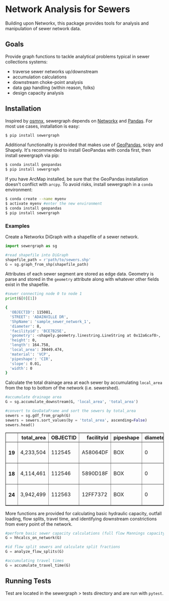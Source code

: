 # Network Analysis for Sewers
Building upon Networkx, this package provides tools for analysis and manipulation
of sewer network data.

## Goals
Provide graph functions to tackle analytical problems typical in sewer
collections systems:  
- traverse sewer networks up/downstream
- accumulation calculations
- downstream choke-point analysis
- data gap handling (within reason, folks)
- design capacity analysis

## Installation
Inspired by [osmnx](https://github.com/gboeing/osmnx), sewergraph depends on [Networkx](https://github.com/networkx/networkx) and [Pandas](https://pandas.pydata.org/). For most use cases, installation is easy:
```bash
$ pip install sewergraph
```

Additional functionality is provided that makes use of [GeoPandas](https://github.com/geopandas/geopandas),
scipy and Shapely. It's recommended to install GeoPandas with conda first, then install
sewergraph via pip:

```bash
$ conda install geopandas
$ pip install sewergraph
```
If you have ArcMap installed, be sure that the GeoPandas installation doesn't conflict with `arcpy`. To avoid risks, install sewergraph in a `conda` environment:

```bash
$ conda create --name myenv
$ activate myenv #enter the new environment
$ conda install geopandas
$ pip install sewergraph
```


### Examples
Create a Networkx DiGraph with a shapefile of a sewer network.
```python
import sewergraph as sg

#read shapefile into DiGraph
shapefile_path = r'path/to/sewers.shp'
G = sg.graph_from_shp(shapefile_path)
```

Attributes of each sewer segment are stored as edge data. Geometry is parse and stored in the `geometry` attribute along with whatever other fields exist in the shapefile.
```python
#sewer connecting node 0 to node 1
print(G[0][1])
```
```bash
{
  'OBJECTID': 115081,
  'STREET': 'ADAINVILLE DR',
  'ShpName': 'sample_sewer_network_1',
  'diameter': 8,
  'facilityid': 'BCE7B25E',
  'geometry': <shapely.geometry.linestring.LineString at 0x12a6caf0>,
  'height': 0,
  'length': 164.758,
  'local_area': 39449.474,
  'material': 'VCP',
  'pipeshape': 'CIR',
  'slope': 0.01,
  'width': 0
}
```

Calculate the total drainage area at each sewer by accumulating `local_area` from the top to bottom of the network (i.e. sewershed).

```python
#accumulate drainage area
G = sg.accumulate_downstream(G, 'local_area', 'total_area')

#convert to GeoDataFrame and sort the sewers by total_area
sewers = sg.gdf_from_graph(G)
sewers = sewers.sort_values(by = 'total_area', ascending=False)
sewers.head()
```

<div>
<table border="1" class="dataframe">
  <thead>
    <tr style="text-align: right;">
      <th></th>
      <th>total_area</th>
      <th>OBJECTID</th>
      <th>facilityid</th>
      <th>pipeshape</th>
      <th>diameter</th>
      <th>height</th>
      <th>width</th>
      <th>length</th>
      <th>slope</th>
      <th>material</th>
      <th>STREET</th>
      <th>local_area</th>
      <th>geometry</th>
    </tr>
  </thead>
  <tbody>
    <tr>
      <th>19</th>
      <td>4,233,504</td>
      <td>112545</td>
      <td>A58064DF</td>
      <td>BOX</td>
      <td>0</td>
      <td>12</td>
      <td>16</td>
      <td>327.279370</td>
      <td>0.0075</td>
      <td>RCP</td>
      <td>None</td>
      <td>119043.524941</td>
      <td>LINESTRING (6558821.45028765 2032961.24586616,...</td>
    </tr>
    <tr>
      <th>18</th>
      <td>4,114,461</td>
      <td>112546</td>
      <td>5890D18F</td>
      <td>BOX</td>
      <td>0</td>
      <td>12</td>
      <td>16</td>
      <td>318.081402</td>
      <td>0.0100</td>
      <td>RCP</td>
      <td>None</td>
      <td>171961.403740</td>
      <td>LINESTRING (6558826.08945222 2032643.19829701,...</td>
    </tr>
    <tr>
      <th>24</th>
      <td>3,942,499</td>
      <td>112563</td>
      <td>12FF7372</td>
      <td>BOX</td>
      <td>0</td>
      <td>12</td>
      <td>16</td>
      <td>131.352534</td>
      <td>0.0100</td>
      <td>RCP</td>
      <td>None</td>
      <td>16557.605522</td>
      <td>LINESTRING (6558821.78250872 2032511.9163921, ...</td>
    </tr>

  </tbody>
</table>
</div>

More functions are provided for calculating basic hydraulic capacity, outfall loading, flow splits, travel time, and identifying downstream constrictions from every point of the network.  

```python
#perform basic sewer capacity calculations (full flow Mannings capacity)
G = hhcalcs_on_network(G)

#id flow split sewers and calculate split fractions
G = analyze_flow_splits(G)

#accumulating travel times
G = accumulate_travel_time(G)
```

## Running Tests
Test are located in the sewergraph > tests directory and are run with `pytest`.  
